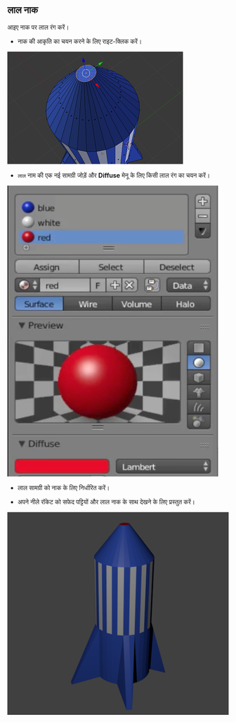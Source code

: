## लाल नाक

आइए नाक पर लाल रंग करें।

+ नाक की आकृति का चयन करने के लिए राइट-क्लिक करें।

![नाक का चयन करें](images/blender-rocket-nose-select.png)

+ `लाल` नाम की एक नई सामग्री जोड़ें और **Diffuse** मेनू के लिए किसी लाल रंग का चयन करें।

![कोई लाल सामग्री जोड़ें](images/blender-red-material.png)

+ लाल सामग्री को नाक के लिए निर्धारित करें।

+ अपने नीले रॉकेट को सफेद पट्टियों और लाल नाक के साथ देखने के लिए प्रस्तुत करें।

![अंतिम रॉकेट](images/final-rocket.png)